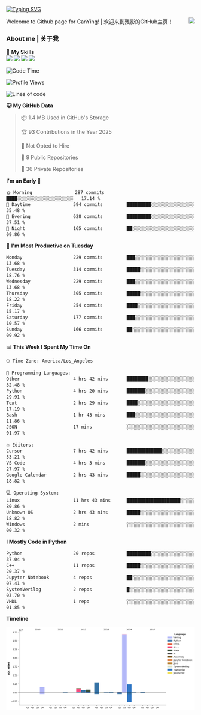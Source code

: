 [![Typing SVG](https://readme-typing-svg.herokuapp.com?size=25&duration=3500&color=00FFFF&vCenter=true&width=250&height=40&lines=Hi+Welcome+%F0%9F%91%8B%F0%9F%8F%BB;I'm+CanYing|残影)](https://git.io/typing-svg)

<a href="#">
  <img align="right" src="https://github-readme-stats.vercel.app/api?username=CanYing0913&count_private=true&rank_icon=github&show_icons=true&bg_color=15,f2f7fd,E0EAFC&" />
</a>

Welcome to Github page for CanYing! | 欢迎来到残影的GitHub主页！

### About me | 关于我

🌟 **My Skills**  
![](https://img.shields.io/badge/-C-A8B9CC?style=flat-square&logo=C&logoColor=fff)
![](https://img.shields.io/badge/-C++-00599C?style=flat-square&logo=Cpp&logoColor=fff)
![](https://img.shields.io/badge/-Python-3776AB?style=flat-square&logo=Python&logoColor=fff)
![](https://img.shields.io/badge/-Linux-000000?style=flat-square&logo=Linux&logoColor=fff)

<!--START_SECTION:waka-->
![Code Time](http://img.shields.io/badge/Code%20Time-1%2C608%20hrs%2028%20mins-blue)

![Profile Views](http://img.shields.io/badge/Profile%20Views-2-blue)

![Lines of code](https://img.shields.io/badge/From%20Hello%20World%20I%27ve%20Written-26.9%20million%20lines%20of%20code-blue)

**🐱 My GitHub Data** 

> 📦 1.4 MB Used in GitHub's Storage 
 > 
> 🏆 93 Contributions in the Year 2025
 > 
> 🚫 Not Opted to Hire
 > 
> 📜 9 Public Repositories 
 > 
> 🔑 36 Private Repositories 
 > 
**I'm an Early 🐤** 

```text
🌞 Morning                287 commits         ████░░░░░░░░░░░░░░░░░░░░░   17.14 % 
🌆 Daytime                594 commits         █████████░░░░░░░░░░░░░░░░   35.48 % 
🌃 Evening                628 commits         █████████░░░░░░░░░░░░░░░░   37.51 % 
🌙 Night                  165 commits         ██░░░░░░░░░░░░░░░░░░░░░░░   09.86 % 
```
📅 **I'm Most Productive on Tuesday** 

```text
Monday                   229 commits         ███░░░░░░░░░░░░░░░░░░░░░░   13.68 % 
Tuesday                  314 commits         █████░░░░░░░░░░░░░░░░░░░░   18.76 % 
Wednesday                229 commits         ███░░░░░░░░░░░░░░░░░░░░░░   13.68 % 
Thursday                 305 commits         █████░░░░░░░░░░░░░░░░░░░░   18.22 % 
Friday                   254 commits         ████░░░░░░░░░░░░░░░░░░░░░   15.17 % 
Saturday                 177 commits         ███░░░░░░░░░░░░░░░░░░░░░░   10.57 % 
Sunday                   166 commits         ██░░░░░░░░░░░░░░░░░░░░░░░   09.92 % 
```


📊 **This Week I Spent My Time On** 

```text
🕑︎ Time Zone: America/Los_Angeles

💬 Programming Languages: 
Other                    4 hrs 42 mins       ████████░░░░░░░░░░░░░░░░░   32.48 % 
Python                   4 hrs 20 mins       ███████░░░░░░░░░░░░░░░░░░   29.91 % 
Text                     2 hrs 29 mins       ████░░░░░░░░░░░░░░░░░░░░░   17.19 % 
Bash                     1 hr 43 mins        ███░░░░░░░░░░░░░░░░░░░░░░   11.86 % 
JSON                     17 mins             ░░░░░░░░░░░░░░░░░░░░░░░░░   01.97 % 

🔥 Editors: 
Cursor                   7 hrs 42 mins       █████████████░░░░░░░░░░░░   53.21 % 
VS Code                  4 hrs 3 mins        ███████░░░░░░░░░░░░░░░░░░   27.97 % 
Google Calendar          2 hrs 43 mins       █████░░░░░░░░░░░░░░░░░░░░   18.82 % 

💻 Operating System: 
Linux                    11 hrs 43 mins      ████████████████████░░░░░   80.86 % 
Unknown OS               2 hrs 43 mins       █████░░░░░░░░░░░░░░░░░░░░   18.82 % 
Windows                  2 mins              ░░░░░░░░░░░░░░░░░░░░░░░░░   00.32 % 
```

**I Mostly Code in Python** 

```text
Python                   20 repos            █████████░░░░░░░░░░░░░░░░   37.04 % 
C++                      11 repos            █████░░░░░░░░░░░░░░░░░░░░   20.37 % 
Jupyter Notebook         4 repos             ██░░░░░░░░░░░░░░░░░░░░░░░   07.41 % 
SystemVerilog            2 repos             █░░░░░░░░░░░░░░░░░░░░░░░░   03.70 % 
VHDL                     1 repo              ░░░░░░░░░░░░░░░░░░░░░░░░░   01.85 % 
```



**Timeline**

![Lines of Code chart](https://raw.githubusercontent.com/CanYing0913/CanYing0913/master/assets/bar_graph.png)


<!--END_SECTION:waka-->
